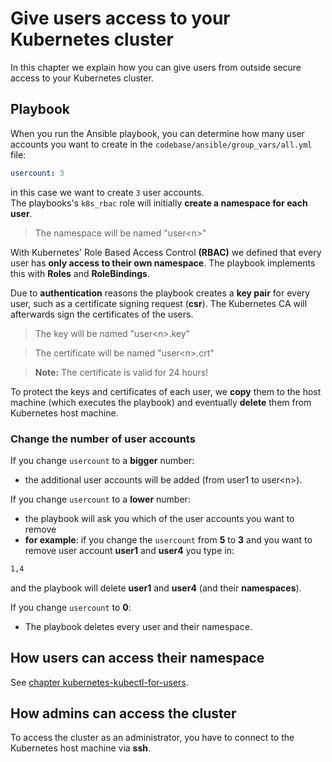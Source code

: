 # Give users access to your Kubernetes cluster

In this chapter we explain how you can give users from outside secure access to your Kubernetes cluster.

## Playbook

When you run the Ansible playbook, you can determine how many user accounts you want to create in the `codebase/ansible/group_vars/all.yml` file:

```yaml
usercount: 3
```

in this case we want to create `3` user accounts.\
The playbooks's `k8s_rbac` role will initially **create a namespace for each user**.

> The namespace will be named "user\<n>" 

With Kubernetes' Role Based Access Control **(RBAC)** we defined that every user has **only access to their own namespace**. The playbook implements this with **Roles** and **RoleBindings**.

Due to **authentication** reasons the playbook creates a **key pair** for every user, such as a certificate signing request (**csr**). The Kubernetes CA will afterwards sign the certificates of the users.

> The key will be named "user\<n>.key"

> The certificate will be named "user\<n>.crt"

> **Note:** The certificate is valid for 24 hours!

To protect the keys and certificates of each user, we **copy** them to the host machine (which executes the playbook) and eventually **delete** them from Kubernetes host machine.

### Change the number of user accounts

If you change `usercount` to a **bigger** number:
- the additional user accounts will be added (from user1 to user\<n>).

If you change `usercount` to a **lower** number:
- the playbook will ask you which of the user accounts you want to remove
- **for example**: if you change the `usercount` from **5** to **3** and you want to remove user account **user1** and **user4** you type in:
```bash
1,4
```
and the playbook will delete **user1** and **user4** (and their **namespaces**).

If you change `usercount` to **0**:
- The playbook deletes every user and their namespace.

## How users can access their namespace

See [chapter kubernetes-kubectl-for-users](./kubernetes-kubectl-for-users.md).

## How admins can access the cluster

To access the cluster as an administrator, you have to connect to the Kubernetes host machine via **ssh**.